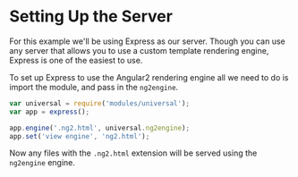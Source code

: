# Setting Up the Server

For this example we'll be using Express as our server. Though you can use any server that allows you to use a custom template rendering engine, Express is one of the easiest to use. 

To set up Express to use the Angular2 rendering engine all we need to do is import the module, and pass in the `ng2engine`.

```js
var universal = require('modules/universal');
var app = express();

app.engine('.ng2.html', universal.ng2engine);
app.set('view engine', 'ng2.html');
```

Now any files with the `.ng2.html` extension will be served using the `ng2engine` engine. 

